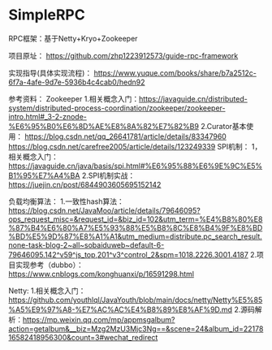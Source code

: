 # SimpleRPC
RPC框架：基于Netty+Kryo+Zookeeper

项目原址：
https://github.com/zhp1223912573/guide-rpc-framework

实现指导(具体实现流程)：
https://www.yuque.com/books/share/b7a2512c-6f7a-4afe-9d7e-5936b4c4cab0/hedn92

参考资料：
Zookeeper
  1.相关概念入门：https://javaguide.cn/distributed-system/distributed-process-coordination/zookeeper/zookeeper-intro.html#_3-2-znode-%E6%95%B0%E6%8D%AE%E8%8A%82%E7%82%B9
  2.Curator基本使用：  https://blog.csdn.net/qq_26641781/article/details/83347960
                      https://blog.csdn.net/carefree2005/article/details/123249339
SPI机制：
  1，相关概念入门：https://javaguide.cn/java/basis/spi.html#%E6%95%88%E6%9E%9C%E5%B1%95%E7%A4%BA
  2.SPI机制实战：https://juejin.cn/post/6844903605695152142
 
 负载均衡算法：
    1.一致性hash算法：https://blog.csdn.net/JavaMoo/article/details/79646095?ops_request_misc=&request_id=&biz_id=102&utm_term=%E4%B8%80%E8%87%B4%E6%80%A7%E5%93%88%E5%B8%8C%E8%B4%9F%E8%BD%BD%E5%9D%87%E8%A1%A1&utm_medium=distribute.pc_search_result.none-task-blog-2~all~sobaiduweb~default-6-79646095.142^v59^js_top,201^v3^control_2&spm=1018.2226.3001.4187
    2.项目实现参考（dubbo）：https://www.cnblogs.com/konghuanxi/p/16591298.html
    
 
Netty:
  1.相关概念入门：https://github.com/youthlql/JavaYouth/blob/main/docs/netty/Netty%E5%85%A5%E9%97%A8-%E7%AC%AC%E4%B8%89%E8%AF%9D.md
  2.源码解析：https://mp.weixin.qq.com/mp/appmsgalbum?action=getalbum&__biz=Mzg2MzU3Mjc3Ng==&scene=24&album_id=2217816582418956300&count=3#wechat_redirect




  


